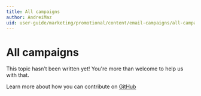 ```yaml
---
title: All campaigns
author: AndreiMaz
uid: user-guide/marketing/promotional/content/email-campaigns/all-campaigns
---
```

# All campaigns

This topic hasn’t been written yet! You're more than welcome to help us with that.

Learn more about how you can contribute on [GitHub](https://github.com/nopSolutions/nopCommerce-Docs/blob/master/CONTRIBUTING.md)